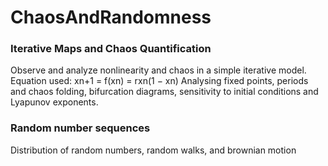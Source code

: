 # ChaosAndRandomness

### Iterative Maps and Chaos Quantification
Observe and analyze nonlinearity and chaos in a simple iterative model. 
Equation used: xn+1 = f(xn) = rxn(1 − xn)
Analysing fixed points, periods and chaos folding, bifurcation diagrams, sensitivity to initial conditions and Lyapunov exponents.

### Random number sequences
Distribution of random numbers, random walks, and brownian motion
